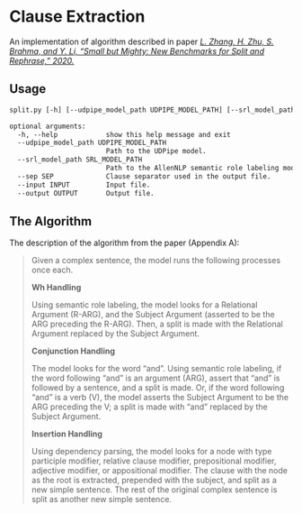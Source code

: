 # Clause Extraction

An implementation of algorithm described in paper
[_L. Zhang, H. Zhu, S. Brahma, and Y. Li, “Small but Mighty: New Benchmarks for
Split and Rephrase,” 2020._](https://arxiv.org/abs/2009.08560)

## Usage

```txt
split.py [-h] [--udpipe_model_path UDPIPE_MODEL_PATH] [--srl_model_path SRL_MODEL_PATH] [--sep SEP] --input INPUT --output OUTPUT

optional arguments:
  -h, --help            show this help message and exit
  --udpipe_model_path UDPIPE_MODEL_PATH
                        Path to the UDPipe model.
  --srl_model_path SRL_MODEL_PATH
                        Path to the AllenNLP semantic role labeling model.
  --sep SEP             Clause separator used in the output file.
  --input INPUT         Input file.
  --output OUTPUT       Output file.
```

## The Algorithm

The description of the algorithm from the paper (Appendix A):

> Given a complex sentence, the model runs the following processes once each.
>
> **Wh Handling**
>
> Using semantic role labeling, the model looks for a
> Relational Argument (R-ARG), and the Subject Argument (asserted to be the ARG
> preceding the R-ARG). Then, a split is made with the Relational Argument
> replaced by the Subject Argument.
>
> **Conjunction Handling**
>
> The model looks for the word “and”. Using semantic role labeling, if the word
> following “and” is an argument (ARG), assert that “and” is followed by a
> sentence, and a split is made. Or, if the word following “and” is a verb (V),
> the model asserts the Subject Argument to be the ARG preceding the V; a split
> is made with “and” replaced by the Subject Argument.
>
> **Insertion Handling**
>
> Using dependency parsing, the model looks for a node
> with type participle modifier, relative clause modifier, prepositional
> modifier, adjective modifier, or appositional modifier. The clause with the
> node as the root is extracted, prepended with the subject, and split as a new
> simple sentence. The rest of the original complex sentence is split as
> another new simple sentence.

